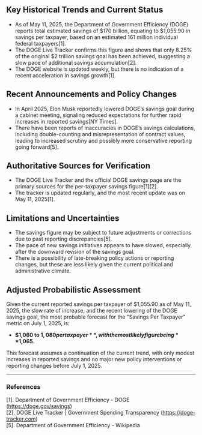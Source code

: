 ## Key Historical Trends and Current Status

- As of May 11, 2025, the Department of Government Efficiency (DOGE) reports total estimated savings of $170 billion, equating to $1,055.90 in savings per taxpayer, based on an estimated 161 million individual federal taxpayers[1].
- The DOGE Live Tracker confirms this figure and shows that only 8.25% of the original $2 trillion savings goal has been achieved, suggesting a slow pace of additional savings accumulation[2].
- The DOGE website is updated weekly, but there is no indication of a recent acceleration in savings growth[1].

## Recent Announcements and Policy Changes

- In April 2025, Elon Musk reportedly lowered DOGE’s savings goal during a cabinet meeting, signaling reduced expectations for further rapid increases in reported savings[NY Times].
- There have been reports of inaccuracies in DOGE’s savings calculations, including double-counting and misrepresentation of contract values, leading to increased scrutiny and possibly more conservative reporting going forward[5].

## Authoritative Sources for Verification

- The DOGE Live Tracker and the official DOGE savings page are the primary sources for the per-taxpayer savings figure[1][2].
- The tracker is updated regularly, and the most recent update was on May 11, 2025[1].

## Limitations and Uncertainties

- The savings figure may be subject to future adjustments or corrections due to past reporting discrepancies[5].
- The pace of new savings initiatives appears to have slowed, especially after the downward revision of the savings goal.
- There is a possibility of late-breaking policy actions or reporting changes, but these are less likely given the current political and administrative climate.

## Adjusted Probabilistic Assessment

Given the current reported savings per taxpayer of $1,055.90 as of May 11, 2025, the slow rate of increase, and the recent lowering of the DOGE savings goal, the most probable forecast for the "Savings Per Taxpayer" metric on July 1, 2025, is:

- **$1,060 to $1,080 per taxpayer**, with the most likely figure being **$1,065**.

This forecast assumes a continuation of the current trend, with only modest increases in reported savings and no major new policy interventions or reporting changes before July 1, 2025.

---

### References

[1]. Department of Government Efficiency - DOGE (https://doge.gov/savings)  
[2]. DOGE Live Tracker | Government Spending Transparency (https://doge-tracker.com)  
[5]. Department of Government Efficiency - Wikipedia